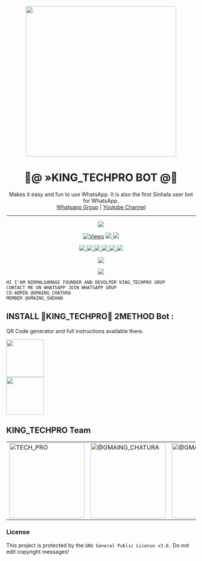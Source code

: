 <div align="center">
  <img src="https://i.ibb.co/C6zVqWV/1637216717790logo.png" width="400" height="400">
  <h1>🔰@ »KING_TECHPRO BOT @🔰</h1>
</div>
<p align="center">
    Makes it easy and fun to use WhatsApp. It is also the first Sinhala user bot for WhatsApp.
    <br>
        <a href="https://chat.whatsapp.com/I5CnpqgovSG37R4muJtIZp">Whatsapp Group</a> |
        <a href="shorturl.at/aemyL">Youtube Channel</a>
    <br>
</p>

----

<p align="center">
  <a href="https://github.com/KINGTECHPRO/KING_TPWHATSAPPBOT">
    <img src="https://img.shields.io/docker/pulls/blackamda/queenamdi?style=flat-square&label=Docker+Pulls">

<p align="center">

  <a href="https://github.com/KINGTECHPRO/KING_TPWHATSAPPBOT">
    <img src="https://hits.seeyoufarm.com/api/count/incr/badge.svg?url=https://github.com/KINGTECHPRO/KING_TPWHATSAPPBOT" alt="Views"/></a>
  
  </a>
  <a href="https://github.com/KINGTECHPRO/KING_TPWHATSAPPBOT/fork">
    <img src="https://img.shields.io/github/forks/KINGTECHPRO/KING_TPWHATSAPPBOT?label=Fork&style=social">
    
  </a>
  <a href="https://github.com/KINGTECHPRO/KING_TPWHATSAPPBOT/stargazers">
    <img src="https://img.shields.io/github/stars/KINGTECHPRO/KING_TPWHATSAPPBOT?style=social">
  </a>
</p>

<p align="center">
  <a href="https://github.com/KINGTECHPRO/KING_TPWHATSAPPBOT">
    <img src="https://img.shields.io/github/repo-size/KINGTECHPRO/KING_TPWHATSAPPBOT?color=purple&label=Repo%20Size&style=plastic">

  </a>
  <a href="https://github.com/KINGTECHPRO/KING_TPWHATSAPPBOT">
    <img src="https://img.shields.io/github/license/KINGTECHPRO/KING_TPWHATSAPPBOT?color=purple&label=License&style=plastic">

  </a>
  <a href="https://github.com/KINGTECHPRO/KING_TPWHATSAPPBOT">
    <img src="https://img.shields.io/github/languages/top/KINGTECHPRO/KING_TPWHATSAPPBOT?color=purple&label=Javascript&style=plastic">

  </a>
  <a href="https://github.com/KINGTECHPRO/KING_TPWHATSAPPBOT">
    <img src="https://img.shields.io/static/v1?label=Author&message=@NIRMAL%20GAMAGE&color=purple&style=plastic">
</a>
  <a href="https://github.com/KINGTECHPRO/KING_TPWHATSAPPBOT">
    <img src="https://img.shields.io/static/v1?label=Author&message=@CHATHURA%20@&color=purple&style=plastic">

  </a>
   </a>
  <a href="https://github.com/KINGTECHPRO/KING_TPWHATSAPPBOT">
    <img src="https://img.shields.io/static/v1?label=Author&message=@GAMING SHEHAN%20@&color=purple&style=plastic">

  </a>
  </p>
 <p align="center">
  <a href="https://wa.me/94707728716">
    <img src="https://img.shields.io/badge/Contact%20Me%20On%20Whatsapp-KING_%20TECHPRO%20LEADER%20Bot-purple&style=plastic">

  </a>
  </p>
 <p align="center">
  <a href="https://wa.me/94786315446">
    <img src="https://img.shields.io/badge/Contact%20Me%20On%20Whatsapp-KING_%20TECHPRO%20CO-ADMIN%20Bot-purple&style=plastic">

  </a>
</p>

```
HI I'AM NIRMALGAMAGE FOUNDER AND DEVOLPER KING_TECHPRO GRUP
CONTACT ME ON WHATSAPP JOIN WHATSAPP GRUP
CO-ADMIN @GMAING_CHATURA
MEMBER @GMAING_SHEHAN
```

## INSTALL 🔰KING_TECHPRO🔰 2METHOD Bot :
QR Code generator and full instructions available there.
<div>
	<a href="https://replit.com/@NIRMALGAMAGE/KINGTECH-PRO-QR-CODE">
<img src="https://replit.com/badge/github/quiec/NIRMALGA" width="100"></br></a>
</div>

<div>
	<a href="https://dashboard.heroku.com/new?template=https://github.com/KINGTECHPRO/KING_TPWHATSAPPBOT">
<img src="https://www.herokucdn.com/deploy/button.svg" width="100"></br></a>
</div>

## KING_TECHPRO Team

<table>
										<tbody>
											<tr>
												<td><a href="https://github.com/KINGTECHPRO/"><img src="https://i.ibb.co/CmGCxDQ/artworks-000249837946-798hgw-t500x500.jpg" width="200" height="200" alt="TECH_PRO"></a></td>                 
												<td><a href="https://www.instagram.com/sinhalaya_official_/"><img src="https://i.ibb.co/t8d84wT/Screenshot-20211116-124010-2.png" width="200" height="200" alt="@GMAING_CHATURA"></a></td>
												<td><a href="shorturl.at/aemyL/"><img src="https://i.ibb.co/KwGKmY4/GAMING-SHEHAN.png" width="200" height="200" alt="@GMAING_SHEHAN"></a></td>
											</tr>
										</tbody>
									</table>
                  <table>

### License
This project is protected by the `GNU General Public License v3.0.`
Do not edit copyright messages!
